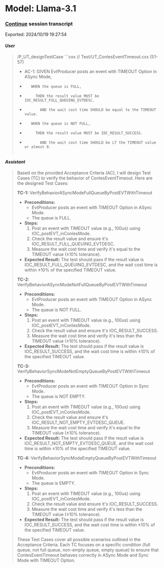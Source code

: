 # Model: Llama-3.1

### [Continue](https://continue.dev) session transcript
 Exported: 2024/10/19 19:27:54

#### _User_

> /P_UT_designTestCase ```cxx
> // Test/UT_ConlesEventTimeout.cxx (51-57)
>  * AC-1: GIVEN EvtProducer posts an event with TIMEOUT Option in ASync Mode,
>  *        WHEN the queue is FULL,
>  *          THEN the result value MUST be IOC_RESULT_FULL_QUEUING_EVTDESC.
>  *            AND the wait cost time SHOULD be equal to the TIMEOUT value.
>  *        WHEN the queue is NOT FULL,
>  *          THEN the result value MUST be IOC_RESULT_SUCCESS.
>  *            AND the wait cost time SHOULD be LT the TIMEOUT value or almost 0.
> ```

#### _Assistant_

> Based on the provided Acceptance Criteria (AC), I will design Test Cases (TC) to verify the behavior of ConlesEventTimeout. Here are the designed Test Cases:
> 
> **TC-1:** VerifyBehaviorASyncModeFullQueueByPostEVTWithTimeout
> 
> * **Preconditions:**
> 	+ EvtProducer posts an event with TIMEOUT Option in ASync Mode.
> 	+ The queue is FULL.
> * **Steps:**
> 	1. Post an event with TIMEOUT value (e.g., 100us) using IOC_postEVT_inConlesMode.
> 	2. Check the result value and ensure it's IOC_RESULT_FULL_QUEUING_EVTDESC.
> 	3. Measure the wait cost time and verify it's equal to the TIMEOUT value (±10% tolerance).
> * **Expected Result:** The test should pass if the result value is IOC_RESULT_FULL_QUEUING_EVTDESC, and the wait cost time is within ±10% of the specified TIMEOUT value.
> 
> **TC-2:** VerifyBehaviorASyncModeNotFullQueueByPostEVTWithTimeout
> 
> * **Preconditions:**
> 	+ EvtProducer posts an event with TIMEOUT Option in ASync Mode.
> 	+ The queue is NOT FULL.
> * **Steps:**
> 	1. Post an event with TIMEOUT value (e.g., 100us) using IOC_postEVT_inConlesMode.
> 	2. Check the result value and ensure it's IOC_RESULT_SUCCESS.
> 	3. Measure the wait cost time and verify it's less than the TIMEOUT value (±10% tolerance).
> * **Expected Result:** The test should pass if the result value is IOC_RESULT_SUCCESS, and the wait cost time is within ±10% of the specified TIMEOUT value.
> 
> **TC-3:** VerifyBehaviorSyncModeNotEmptyQueueByPostEVTWithTimeout
> 
> * **Preconditions:**
> 	+ EvtProducer posts an event with TIMEOUT Option in Sync Mode.
> 	+ The queue is NOT EMPTY.
> * **Steps:**
> 	1. Post an event with TIMEOUT value (e.g., 100us) using IOC_postEVT_inConlesMode.
> 	2. Check the result value and ensure it's IOC_RESULT_NOT_EMPTY_EVTDESC_QUEUE.
> 	3. Measure the wait cost time and verify it's equal to the TIMEOUT value (±10% tolerance).
> * **Expected Result:** The test should pass if the result value is IOC_RESULT_NOT_EMPTY_EVTDESC_QUEUE, and the wait cost time is within ±10% of the specified TIMEOUT value.
> 
> **TC-4:** VerifyBehaviorSyncModeEmptyQueueByPostEVTWithTimeout
> 
> * **Preconditions:**
> 	+ EvtProducer posts an event with TIMEOUT Option in Sync Mode.
> 	+ The queue is EMPTY.
> * **Steps:**
> 	1. Post an event with TIMEOUT value (e.g., 100us) using IOC_postEVT_inConlesMode.
> 	2. Check the result value and ensure it's IOC_RESULT_SUCCESS.
> 	3. Measure the wait cost time and verify it's less than the TIMEOUT value (±10% tolerance).
> * **Expected Result:** The test should pass if the result value is IOC_RESULT_SUCCESS, and the wait cost time is within ±10% of the specified TIMEOUT value.
> 
> These Test Cases cover all possible scenarios outlined in the Acceptance Criteria. Each TC focuses on a specific condition (full queue, not full queue, non-empty queue, empty queue) to ensure that ConlesEventTimeout behaves correctly in ASync Mode and Sync Mode with TIMEOUT Option.